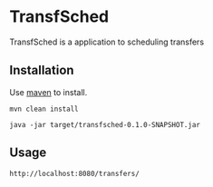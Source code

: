 # TransfSched

TransfSched is a application to scheduling transfers

## Installation

Use [maven](https://maven.apache.org/) to install.

```
mvn clean install

java -jar target/transfsched-0.1.0-SNAPSHOT.jar
```

## Usage

```
http://localhost:8080/transfers/
```
